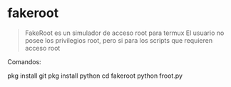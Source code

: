# fakeroot

>FakeRoot es un simulador de acceso root para termux
>El usuario no posee los privilegios root, pero si para los scripts que requieren acceso root

Comandos:

pkg install git
pkg install python
cd fakeroot
python froot.py
